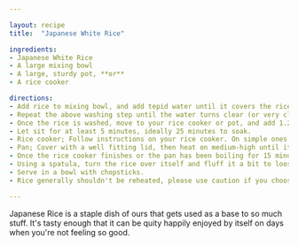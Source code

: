 ```yaml
---

layout: recipe
title:  "Japanese White Rice"

ingredients:
- Japanese White Rice
- A large mixing bowl
- A large, sturdy pot, **or**
- A rice cooker

directions:
- Add rice to mixing bowl, and add tepid water until it covers the rice. Using a clawed hand, gently agitate the rice until the water becomes cloudy, then drain as much water as you can.
- Repeat the above washing step until the water turns clear (or very close to clear). This can take some time, anywhere from 5 washes for very new rice to 15+ if it's been stored for a while!
- Once the rice is washed, move to your rice cooker or pot, and add 1.25x the quantity of rice in water (i.e if you're using 2 cups of rice, add 2.5 cups of water).
- Let sit for at least 5 minutes, ideally 25 minutes to soak.
- Rice cooker; Follow instructions on your rice cooker. On simple ones, just flick the switch down so the red light is on.
- Pan; Cover with a well fitting lid, then heat on medium-high until it reaches a boil. Once boiling, turn the heat down to roughly a simmer, then **DO NOT REMOVE THE LID** for 15 minutes.
- Once the rice cooker finishes or the pan has been boiling for 15 minutes, turn off the heat and **leave for 10 minutes**. This will steam the rice and produce much fluffier, defined grains.
- Using a spatula, turn the rice over itself and fluff it a bit to loosen it up.
- Serve in a bowl with chopsticks.
- Rice generally shouldn't be reheated, please use caution if you choose to.

---
```


Japanese Rice is a staple dish of ours that gets used as a base to so much stuff. It's tasty enough that it can be quity happily enjoyed by itself on days when you're not feeling so good.